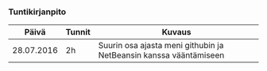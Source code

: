 ### Tuntikirjanpito
Päivä | Tunnit | Kuvaus
--------------- | ----- | ------
28.07.2016 | 2h | Suurin osa ajasta meni githubin ja NetBeansin kanssa vääntämiseen 
